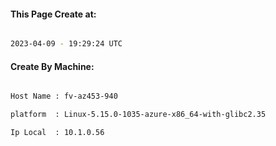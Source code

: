 
   
#### This Page Create at:

```bash

2023-04-09 - 19:29:24 UTC

```

#### Create By Machine:

```bash

Host Name : fv-az453-940

platform  : Linux-5.15.0-1035-azure-x86_64-with-glibc2.35

Ip Local  : 10.1.0.56

```

